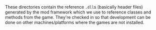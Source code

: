These directories contain the reference `.dll`s (basically header files) generated by the mod framework which we use to reference classes and methods from the game. They're checked in so that development can be done on other machines/platforms where the games are not installed.
